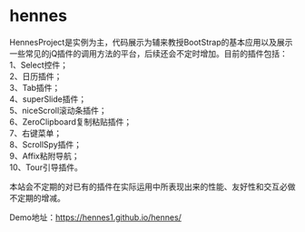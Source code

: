 # hennes
HennesProject是实例为主，代码展示为辅来教授BootStrap的基本应用以及展示一些常见的jQ插件的调用方法的平台，后续还会不定时增加。目前的插件包括：<br />
1、Select控件；<br />
2、日历插件；<br />
3、Tab插件；<br />
4、superSlide插件；<br />
5、niceScroll滚动条插件；<br />
6、ZeroClipboard复制粘贴插件；<br />
7、右键菜单；<br />
8、ScrollSpy插件；<br />
9、Affix粘附导航；<br />
10、Tour引导插件。

本站会不定期的对已有的插件在实际运用中所表现出来的性能、友好性和交互必做不定期的增减。

Demo地址：<a href="https://hennes1.github.io/hennes/" target="_blank">https://hennes1.github.io/hennes/</a>
